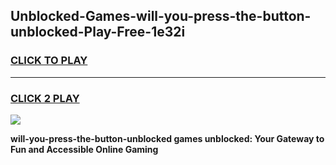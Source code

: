 
## Unblocked-Games-will-you-press-the-button-unblocked-Play-Free-1e32i
<h3>
<a href="https://premium76.site?title=will-you-press-the-button-unblocked&ref=20M">CLICK TO PLAY</a></h3>
<hr>

<h3>
<a href="https://premium76.site?title=will-you-press-the-button-unblocked&ref=20M">CLICK 2 PLAY</a>
  
</h3>

<a href="https://premium76.site?title=will-you-press-the-button-unblocked&ref=19M"><img src="https://clearcache.store/games.png"></a>


**will-you-press-the-button-unblocked games unblocked: Your Gateway to Fun and Accessible Online Gaming**
